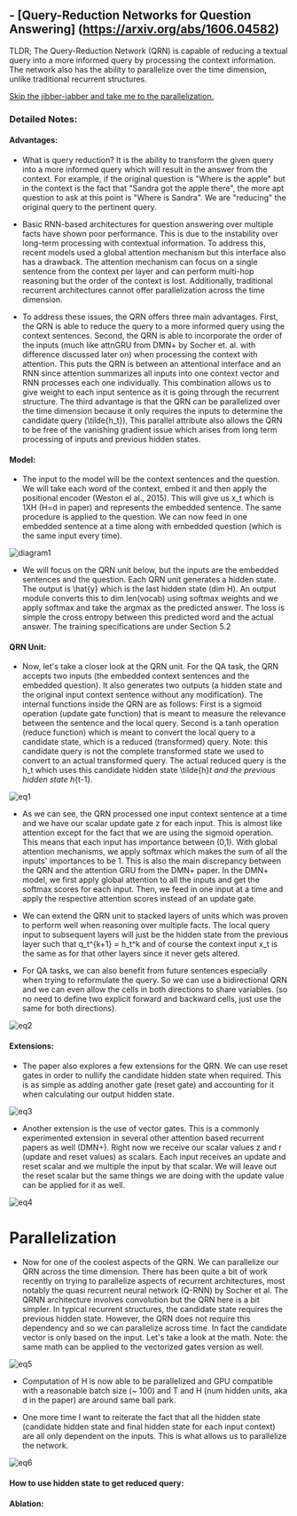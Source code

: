 ## - [Query-Reduction Networks for Question Answering] (https://arxiv.org/abs/1606.04582)

TLDR; The Query-Reduction Network (QRN) is capable of reducing a textual query into a more informed query by processing the context information. The network also has the ability to parallelize over the time dimension, unlike traditional recurrent structures. 

[Skip the jibber-jabber and take me to the parallelization.](#Parallelization)

### Detailed Notes:

#### Advantages:

- What is query reduction? It is the ability to transform the given query into a more informed query which will result in the answer from the context. For example, if the original question is "Where is the apple" but in the context is the fact that "Sandra got the apple there", the more apt question to ask at this point is "Where is Sandra". We are "reducing" the original query to the pertinent query.

- Basic RNN-based architectures for question answering over multiple facts have shown poor performance. This is due to the instability over long-term processing with contextual information. To address this, recent models used a global attention mechanism but this interface also has a drawback. The attention mechanism can focus on a single sentence from the context per layer and can perform multi-hop reasoning but the order of the context is lost. Additionally, traditional recurrent architectures cannot offer parallelization across the time dimension.

- To address these issues, the QRN offers three main advantages. First, the QRN is able to reduce the query to a more informed query using the context sentences. Second, the QRN is able to incorporate the order of the inputs (much like attnGRU from DMN+ by Socher et. al. with difference discussed later on) when processing the context with attention. This puts the QRN is between an attentional interface and an RNN since attention summarizes all inputs into one context vector and RNN processes each one individually. This combination allows us to give weight to each input sentence as it is going through the recurrent structure. The third advantage is that the QRN can be parallelized over the time dimension because it only requires the inputs to determine the candidate query (\tilde{h_t}), This parallel attribute also allows the QRN to be free of the vanishing gradient issue which arises from long term processing of inputs and previous hidden states. 

#### Model:

- The input to the model will be the context sentences and the question. We will take each word of the context, embed it and then apply the positional encoder (Weston el al., 2015). This will give us x_t which is 1XH (H=d in paper) and represents the embedded sentence. The same procedure is applied to the question. We can now feed in one embedded sentence at a time along with embedded question (which is the same input every time). 

![diagram1](images/qrn/diagram1.png)

- We will focus on the QRN unit below, but the inputs are the embedded sentences and the question. Each QRN unit generates a hidden state. The output is \hat{y} which is the last hidden state (dim H). An output module converts this to dim len(vocab) using softmax weights and we apply softmax and take the argmax as the predicted answer. The loss is simple the cross entropy between this predicted word and the actual answer. The training specifications are under Section 5.2

#### QRN Unit:

- Now, let's take a closer look at the QRN unit. For the QA task, the QRN accepts two inputs (the embedded context sentences and the embedded question). It also generates two outputs (a hidden state and the original input context sentence without any modification). The internal functions inside the QRN are as follows: First is a sigmoid operation (update gate function) that is meant to measure the relevance between the sentence and the local query. Second is a tanh operation (reduce function) which is meant to convert the local query to a candidate state, which is a reduced (transformed) query. Note: this candidate query is not the complete transformed state we used to convert to an actual transformed query. The actual reduced query is the h_t which uses this candidate hidden state \tilde{h}_t and the previous hidden state h_{t-1}.

![eq1](images/qrn/eq1.png)

- As we can see, the QRN processed one input context sentence at a time and we have our scalar update gate z for each input. This is almost like attention except for the fact that we are using the sigmoid operation. This means that each input has importance between (0,1). With global attention mechanisms, we apply softmax which makes the sum of all the inputs' importances to be 1. This is also the main discrepancy between the QRN and the attention GRU from the DMN+ paper. In the DMN+ model, we first apply global attention to all the inputs and get the softmax scores for each input. Then, we feed in one input at a time and apply the respective attention scores instead of an update gate. 

- We can extend the QRN unit to stacked layers of units which was proven to perform well when reasoning over multiple facts. The local query input to subsequent layers will just be the hidden state from the previous layer such that q_t^{k+1} = h_t^k and of course the context input x_t is the same as for that other layers since it never gets altered.

- For QA tasks, we can also benefit from future sentences especially when trying to reformulate the query. So we can use a bidirectional QRN and we can even allow the cells in both directions to share variables. (so no need to define two explicit forward and backward cells, just use the same for both directions).

![eq2](images/qrn/eq2.png)

#### Extensions:

- The paper also explores a few extensions for the QRN. We can use reset gates in order to nullify the candidate hidden state when required. This is as simple as adding another gate (reset gate) and accounting for it when calculating our output hidden state.

![eq3](images/qrn/eq3.png)

- Another extension is the use of vector gates. This is a commonly experimented extension in several other attention based recurrent papers as well (DMN+). Right now we receive our scalar values z and r (update and reset values) as scalars. Each input receives an update and reset scalar and we multiple the input by that scalar. We will leave out the reset scalar but the same things we are doing with the update value can be applied for it as well. 

![eq4](images/qrn/eq4.png)

# Parallelization

- Now for one of the coolest aspects of the QRN. We can parallelize our QRN across the time dimension. There has been quite a bit of work recently on trying to parallelize aspects of recurrent architectures, most notably the quasi recurrent neural network (Q-RNN) by Socher et al. The QRNN architecture involves convolution but the QRN here is a bit simpler. In typical recurrent structures, the candidate state requires the previous hidden state. However, the QRN does not require this dependency and so we can parallelize across time. In fact the candidate vector is only based on the input. Let's take a look at the math. Note: the same math can be applied to the vectorized gates version as well.

![eq5](images/qrn/eq5.png)

- Computation of H is now able to be parallelized and GPU compatible with a reasonable batch size (~ 100) and T and H (num hidden units, aka d in the paper) are around same ball park.

- One more time I want to reiterate the fact that all the hidden state (candidate hidden state and final hidden state for each input context) are all only dependent on the inputs. This is what allows us to parallelize the network. 

![eq6](images/qrn/eq6.png)

#### How to use hidden state to get reduced query:

#### Ablation:







